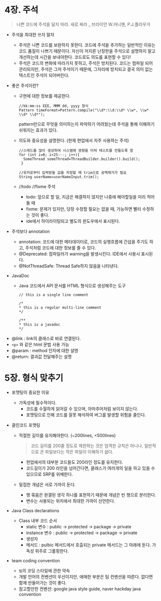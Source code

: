 # 4장. 주석
> 나쁜 코드에 주석을 달지 마라. 새로 짜라 _ 브라이언 W.커니핸, P.J.플라우거

* 주석을 최대한 쓰지 말자
  - 주석은 나쁜 코드를 보완하지 못한다. 코드에 주석을 추가하는 일반적인 이유는 코드 품질이 나쁘기 때문이다.
    자신이 저지른 난장판을 주석으로 설명하지 말고 개선하는데 시간을 보내야한다. 코드로도 의도를 표현할 수 있다!
  - 주석은 코드의 변화에 따라가지 못하고, 주석은 방치된다. 코드는 컴파일 되어 관리되지만, 주석은 그저 주석이기 때문에,
    그자리에 방치되고 결국 의미 없는 텍스트인 주석이 되어버린다.

* 좋은 주석이란?
  - 구현에 대한 정보를 제공한다.
    ```
    //kk:mm:ss EEE, MMM dd, yyyy 형식
    Pattern timeFormat=Pattern.compile("\\d*:\\d:\\d* \\w*, \\w* \\d* \\d*");
    ```
    pattern만으로 무엇을 의미하는지 파악하기 어려웠는데 주석을 통해 이해하기 쉬워지는 효과가 있다.
    
  - 의도와 중요성을 설명한다. (현재 현업에서 자주 사용하는 주석)
    ```
    //스레드를 많이 생성하여 시스템에 영향을 미쳐 테스트를 만들도록 함
    for (int i=0; i<25---; i++){
      SomeThread someThread=ThreadBuilder.builder().build();
     }
     
    //유저로부터 입력받을 값을 저장할 때 trim으로 공백제거가 필요
    String userName=userNameInput.trim();
    ```
  
  - //todo //fixme 주석
    - todo: 앞으로 할 일, 지금은 해결하지 않지만 나중에 해야할일을 미리 적어둘 때
    - fixme: 문제가 있지만, 당장 수정할 필요는 없을 때, 가능하면 빨리 수정하는 것이 좋다.
    - ide에서 하이라이팅되고 별도의 윈도우에서 표시된다.
  
* 주석보다 annotation
  - annotation: 코드에 대한 메타데이터로, 코드의 실행흐름에 간섭을 주기도 하고, 주석처럼 코드에 대한 정보를 줄 수 있다.
  - @Deprecated: 컴파일러가 warning을 발생시킨다. IDE에서 사용시 표시된다.
  - @NotThreadSafe: Thread Safe하지 않음을 나타낸다.
 
* JavaDoc
  - Java 코드에서 API 문서를 HTML 형식으로 생성해주는 도구
    ```
    // this is a single line comment
    
    /*
    * this is a regular multi-line comment
    */
    
    /**
    * this is a javadoc
    */
    ```
 
 - @link : link의 클래스로 바로 연결된다.
 - `<p>` 와 같은 html 문법 사용 가능
 - @param : method 인자에 대한 설명
 - @return: 결과값 전달해주는 설명
 
 
 # 5장. 형식 맞추기
* 포맷팅이 중요한 이유
  - 가독성에 필수적이다.
    - 코드를 수월하게 읽어갈 수 있으며, 아마추어처럼 보이지 않는다.
    - 포맷팅으로 인해 코드를 잘못 해석하여 버그를 발생할 위험을 줄인다.  
    
* 클린코드 포맷팅
  - 적절한 길이를 유지해야한다. (~200lines, <500lines)
    > 코드 길이를 200줄 정도로 제한하는 것은 엄격한 규칙은 아니나, 일반적으로 큰 파일보다는 작은 파일이 이해하기 쉽다.
    - 현업에서의 대부분 코드들도 200라인 정도를 유지한다.
    - 코드길이가 200 라인을 넘어간다면, 클래스가 여러개의 일을 하고 있을 수 있으므로 SRP를 위배한다.
  
  - 밀접한 개념은 서로 가까이 둔다.
    - 행 묶음은 완결된 생각 하나를 표현하기 때문에 개념은 빈 행으로 분리한다.
    - 변수는 사용되는 위치에서 최대한 가까이 선언한다.
     
* Java Class declarations
  - Class 내부 코드 순서
    - static 변수 : public -> protected -> package -> private
    - instance 변수 : public -> protected -> package -> private
    - 생성자
    - 메서드 : pulbic 메서드에서 호출되는 private 메서드는 그 아래에 둔다. 가독성 위주로 그룸핑한다. 
* team coding convention
  - `팀`의 코딩 스타일에 관한 약속
  - 개발 언어의 컨벤션이 우선이지만, 애매한 부분은 팀 컨벤션을 따른다. 없다면 함께 만들어가는 것이 좋다.
  - 참고할만한 컨벤션: google java style guide, naver hackday java convention